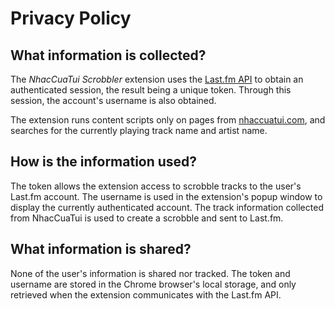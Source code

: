 # Privacy Policy

## What information is collected?

The *NhacCuaTui Scrobbler* extension uses the [Last.fm API](https://www.last.fm/api/) to obtain an authenticated session, the result being a unique token. Through this session, the account's username is also obtained.

The extension runs content scripts only on pages from [nhaccuatui.com](https://www.nhaccuatui.com/), and searches for the currently playing track name and artist name.

## How is the information used?

The token allows the extension access to scrobble tracks to the user's Last.fm account. The username is used in the extension's popup window to display the currently authenticated account. The track information collected from NhacCuaTui is used to create a scrobble and sent to Last.fm.

## What information is shared?

None of the user's information is shared nor tracked. The token and username are stored in the Chrome browser's local storage, and only retrieved when the extension communicates with the Last.fm API.